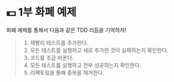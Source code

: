 # 💵 1부 화폐 예제

화폐 예제를 통해서 다음과 같은 TDD 리듬을 기억하자!

> 1. 재빨리 테스트를 추가한다.
> 2. 모든 테스트를 실행하고 새로 추가한 것이 실패하는지 확인한다.
> 3. 코드를 조금 바꾼다.
> 4. 모든 테스트를 실행하고 전부 성공하는지 확인한다.
> 5. 리팩토링을 통해 중복을 제거한다.
